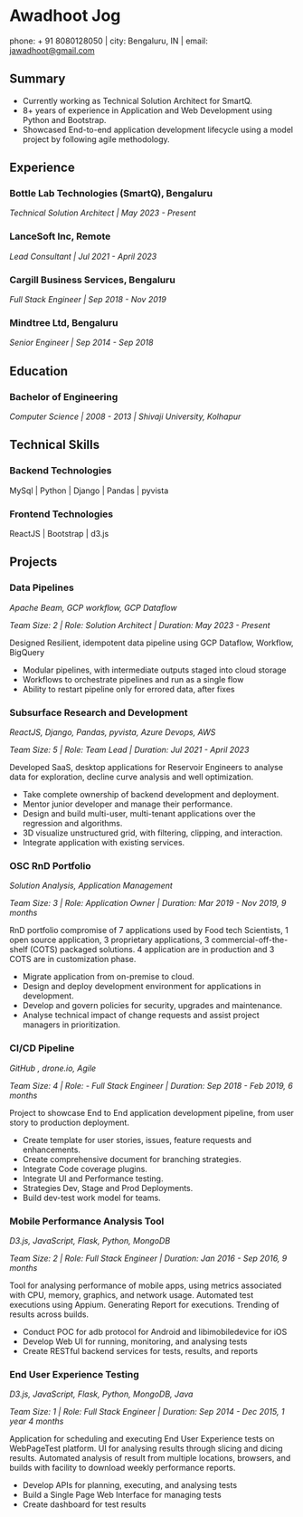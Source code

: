 # Awadhoot Jog

phone: + 91 8080128050 | city: Bengaluru, IN | email: jawadhoot@gmail.com

## Summary

- Currently working as Technical Solution Architect for SmartQ.
- 8+ years of experience in Application and Web Development using Python and Bootstrap.
- Showcased End-to-end application development lifecycle using a model project by following agile methodology.
  
## Experience

### Bottle Lab Technologies (SmartQ), Bengaluru

*Technical Solution Architect | May 2023 - Present*

### LanceSoft Inc, Remote

*Lead Consultant | Jul 2021 - April 2023*

### Cargill Business Services, Bengaluru

*Full Stack Engineer | Sep 2018 - Nov 2019*

### Mindtree Ltd, Bengaluru

*Senior Engineer | Sep 2014 - Sep 2018*

## Education

### Bachelor of Engineering

*Computer Science | 2008 - 2013 | Shivaji University, Kolhapur*

## Technical Skills

### Backend Technologies

MySql | Python | Django | Pandas | pyvista

### Frontend Technologies

ReactJS | Bootstrap | d3.js

## Projects

### Data Pipelines

*Apache Beam, GCP workflow, GCP  Dataflow*

*Team Size: 2 | Role: Solution Architect | Duration: May 2023 - Present*

Designed Resilient, idempotent data pipeline using GCP Dataflow, Workflow, BigQuery

- Modular pipelines, with intermediate outputs staged into cloud storage
- Workflows to orchestrate pipelines and run as a single flow
- Ability to restart pipeline only for errored data, after fixes

### Subsurface Research and Development

*ReactJS, Django, Pandas, pyvista, Azure Devops, AWS*

*Team Size: 5 | Role: Team Lead | Duration: Jul 2021 - April 2023*

Developed SaaS, desktop applications for Reservoir Engineers to analyse data for exploration, decline curve analysis and well optimization.

- Take complete ownership of backend development and deployment.
- Mentor junior developer and manage their performance.
- Design and build multi-user, multi-tenant applications over the regression and algorithms.
- 3D visualize unstructured grid, with filtering, clipping, and interaction.
- Integrate application with existing services.

### OSC RnD Portfolio

*Solution Analysis, Application Management*

*Team Size: 3 | Role: Application Owner | Duration: Mar 2019 - Nov 2019, 9 months*

RnD portfolio compromise of 7 applications used by Food tech Scientists, 1 open source application, 3 proprietary applications, 3 commercial-off-the-shelf (COTS) packaged solutions. 4 application are in production and 3 COTS are in customization phase.

- Migrate application from on-premise to cloud.
- Design and deploy development environment for applications in development.
- Develop and govern policies for security, upgrades and maintenance.
- Analyse technical impact of change requests and assist project managers in prioritization.

### CI/CD Pipeline

*GitHub , drone.io, Agile*

*Team Size: 4 | Role: - Full Stack Engineer | Duration: Sep 2018 - Feb 2019, 6 months*

Project to showcase End to End application development pipeline, from user story to production deployment.

- Create template for user stories, issues, feature requests and enhancements.
- Create comprehensive document for branching strategies.
- Integrate Code coverage plugins.
- Integrate UI and Performance testing.
- Strategies Dev, Stage and Prod Deployments.
- Build dev-test work model for teams.

### Mobile Performance Analysis Tool

*D3.js, JavaScript, Flask, Python, MongoDB*

*Team Size: 2 | Role: Full Stack Engineer | Duration: Jan 2016 - Sep 2016, 9 months*

Tool for analysing performance of mobile apps, using metrics associated with CPU, memory, graphics, and network usage. Automated test executions using Appium. Generating Report for executions. Trending of results across builds.

- Conduct POC for adb protocol for Android and libimobiledevice for iOS
- Develop Web UI for running, monitoring, and analysing tests
- Create RESTful backend services for tests, results, and reports

### End User Experience Testing

*D3.js, JavaScript, Flask, Python, MongoDB, Java*

*Team Size: 1 | Role: Full Stack Engineer | Duration: Sep 2014 - Dec 2015, 1 year 4 months*

Application for scheduling and executing End User Experience tests on WebPageTest platform. UI for analysing results through slicing and dicing results. Automated analysis of result from multiple locations, browsers, and builds with facility to download weekly performance reports.

- Develop APIs for planning, executing, and analysing tests
- Build a Single Page Web Interface for managing tests
- Create dashboard for test results
